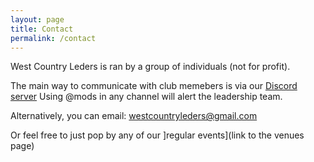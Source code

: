 ```yaml
---
layout: page
title: Contact
permalink: /contact
---
```


West Country Leders is ran by a group of individuals (not for profit).

The main way to communicate with club memebers is via our [Discord server]([resentatio](https://discord.gg/JuuxmmbgG7))
Using @mods in any channel will alert the leadership team.

Alternatively, you can email: <a href="mailto:westcountryleders@gmail.com">westcountryleders@gmail.com</a>

Or feel free to just pop by any of our ]regular events](link to the venues page)
